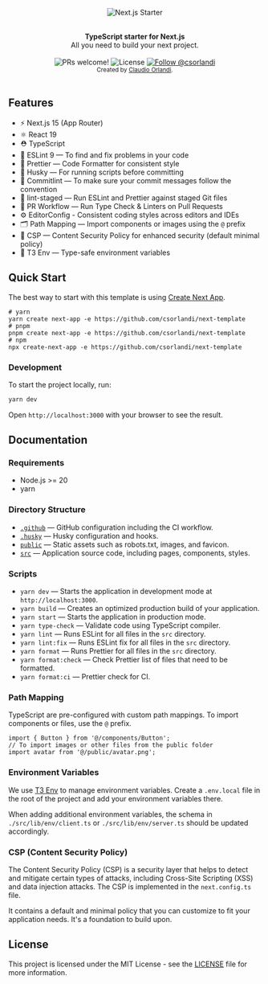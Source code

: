 <p align="center">
  <img src="https://user-images.githubusercontent.com/26466516/141659551-d7ba5630-7200-46fe-863b-87818dae970a.png" alt="Next.js Starter">
</p>

<br />

<div align="center"><strong>TypeScript starter for Next.js</strong></div>
<div align="center">All you need to build your next project.</div>

<br />

<div align="center">
  <img src="https://img.shields.io/static/v1?label=PRs&message=welcome&style=flat-square&color=0076FF&labelColor=000000" alt="PRs welcome!" />

  <img alt="License" src="https://img.shields.io/github/license/csorlandi/next-template?style=flat-square&color=0076FF&labelColor=000000">

  <a href="https://github.com/csorlandi">
    <img src="https://img.shields.io/static/v1?label=Follow&message=@csorlandi&style=flat-square&color=0076FF&labelColor=000000" alt="Follow @csorlandi" />
  </a>
</div>

<div align="center">
  <sub>Created by <a href="https://linkedin.com/in/csorlandi">Claudio Orlandi</a>.</sub>
</div>

<br />

## Features

- ⚡️ Next.js 15 (App Router)
- ⚛️ React 19
- ⛑ TypeScript
- 📏 ESLint 9 — To find and fix problems in your code
- 💖 Prettier — Code Formatter for consistent style
- 🐶 Husky — For running scripts before committing
- 🚓 Commitlint — To make sure your commit messages follow the convention
- 🚫 lint-staged — Run ESLint and Prettier against staged Git files
- 👷 PR Workflow — Run Type Check & Linters on Pull Requests
- ⚙️ EditorConfig - Consistent coding styles across editors and IDEs
- 🗂 Path Mapping — Import components or images using the `@` prefix
- 🔐 CSP — Content Security Policy for enhanced security (default minimal policy)
- 🧳 T3 Env — Type-safe environment variables

## Quick Start

The best way to start with this template is using [Create Next App](https://nextjs.org/docs/api-reference/create-next-app).

```
# yarn
yarn create next-app -e https://github.com/csorlandi/next-template
# pnpm
pnpm create next-app -e https://github.com/csorlandi/next-template
# npm
npx create-next-app -e https://github.com/csorlandi/next-template
```

### Development

To start the project locally, run:

```bash
yarn dev
```

Open `http://localhost:3000` with your browser to see the result.

## Documentation

### Requirements

- Node.js >= 20
- yarn

### Directory Structure

- [`.github`](.github) — GitHub configuration including the CI workflow.<br>
- [`.husky`](.husky) — Husky configuration and hooks.<br>
- [`public`](./public) — Static assets such as robots.txt, images, and favicon.<br>
- [`src`](./src) — Application source code, including pages, components, styles.

### Scripts

- `yarn dev` — Starts the application in development mode at `http://localhost:3000`.
- `yarn build` — Creates an optimized production build of your application.
- `yarn start` — Starts the application in production mode.
- `yarn type-check` — Validate code using TypeScript compiler.
- `yarn lint` — Runs ESLint for all files in the `src` directory.
- `yarn lint:fix` — Runs ESLint fix for all files in the `src` directory.
- `yarn format` — Runs Prettier for all files in the `src` directory.
- `yarn format:check` — Check Prettier list of files that need to be formatted.
- `yarn format:ci` — Prettier check for CI.

### Path Mapping

TypeScript are pre-configured with custom path mappings. To import components or files, use the `@` prefix.

```tsx
import { Button } from '@/components/Button';
// To import images or other files from the public folder
import avatar from '@/public/avatar.png';
```

### Environment Variables

We use [T3 Env](https://env.t3.gg/) to manage environment variables. Create a `.env.local` file in the root of the project and add your environment variables there.

When adding additional environment variables, the schema in `./src/lib/env/client.ts` or `./src/lib/env/server.ts` should be updated accordingly.

### CSP (Content Security Policy)

The Content Security Policy (CSP) is a security layer that helps to detect and mitigate certain types of attacks, including Cross-Site Scripting (XSS) and data injection attacks. The CSP is implemented in the `next.config.ts` file.

It contains a default and minimal policy that you can customize to fit your application needs. It's a foundation to build upon.

## License

This project is licensed under the MIT License - see the [LICENSE](LICENSE.md) file for more information.
